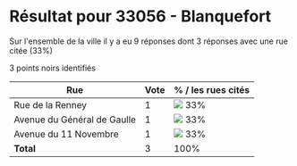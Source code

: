 # Résultat pour 33056 - Blanquefort

Sur l'ensemble de la ville il y a eu 9 réponses dont 3 réponses avec une rue citée (33%)

3 points noirs identifiés

| Rue | Vote | % / les rues cités|
|-----|------|-------------------|
| Rue de la Renney | 1 | <img src="../../img/bar_33.gif" />&nbsp;33%|
| Avenue du Général de Gaulle | 1 | <img src="../../img/bar_33.gif" />&nbsp;33%|
| Avenue du 11 Novembre | 1 | <img src="../../img/bar_33.gif" />&nbsp;33%|
| **Total** | 3 | 100%|
